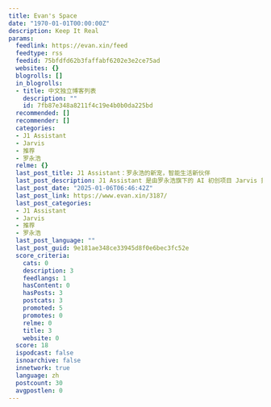```yaml
---
title: Evan's Space
date: "1970-01-01T00:00:00Z"
description: Keep It Real
params:
  feedlink: https://evan.xin/feed
  feedtype: rss
  feedid: 75bfdfd62b3faffabf6202e3e2ce75ad
  websites: {}
  blogrolls: []
  in_blogrolls:
  - title: 中文独立博客列表
    description: ""
    id: 7fb87e348a8211f4c19e4b0b0da225bd
  recommended: []
  recommender: []
  categories:
  - J1 Assistant
  - Jarvis
  - 推荐
  - 罗永浩
  relme: {}
  last_post_title: J1 Assistant：罗永浩的新宠，智能生活新伙伴
  last_post_description: J1 Assistant 是由罗永浩旗下的 AI 初创项目 Jarvis 推出的一款智能助理软件。目前，J1  […]
  last_post_date: "2025-01-06T06:46:42Z"
  last_post_link: https://www.evan.xin/3187/
  last_post_categories:
  - J1 Assistant
  - Jarvis
  - 推荐
  - 罗永浩
  last_post_language: ""
  last_post_guid: 9e181ae348ce33945d8f0e6bec3fc52e
  score_criteria:
    cats: 0
    description: 3
    feedlangs: 1
    hasContent: 0
    hasPosts: 3
    postcats: 3
    promoted: 5
    promotes: 0
    relme: 0
    title: 3
    website: 0
  score: 18
  ispodcast: false
  isnoarchive: false
  innetwork: true
  language: zh
  postcount: 30
  avgpostlen: 0
---
```

